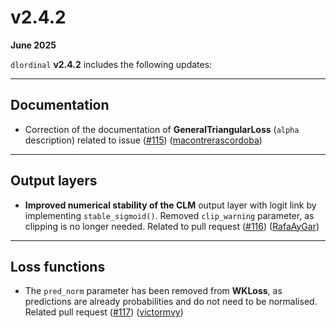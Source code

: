 # v2.4.2

**June 2025**

`dlordinal` **v2.4.2** includes the following updates:

---

## Documentation
- Correction of the documentation of **GeneralTriangularLoss** (`alpha` description) related to issue ([#115](https://github.com/ayrna/dlordinal/issues/115)) ([macontrerascordoba](https://github.com/macontrerascordoba))

---

## Output layers
- **Improved numerical stability of the CLM** output layer with logit link by implementing `stable_sigmoid()`. Removed `clip_warning` parameter, as clipping is no longer needed. Related to pull request ([#116](https://github.com/ayrna/dlordinal/pull/116)) ([RafaAyGar](https://github.com/RafaAyGar))

---

## Loss functions
- The `pred_norm` parameter has been removed from **WKLoss**, as predictions are already probabilities and do not need to be normalised. Related pull request ([#117](https://github.com/ayrna/dlordinal/pull/117)) ([victormvy](https://github.com/victormvy))
